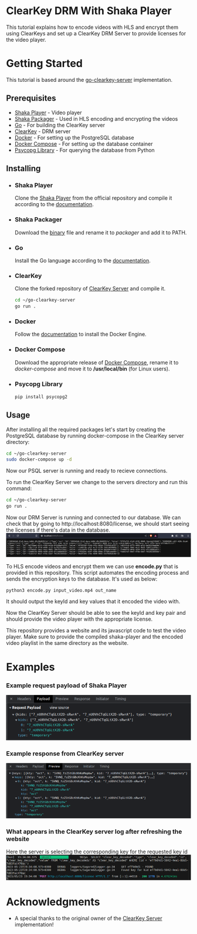 # ClearKey DRM With Shaka Player
This tutorial explains how to encode videos with HLS and encrypt them using ClearKeys and set up a ClearKey DRM Server to provide licenses for the video player.

# Getting Started

This tutorial is based around the [go-clearkey-server](https://github.com/diyeddin/go-clearkey-server) implementation.

## Prerequisites
- [Shaka Player](#shaka-player) - Video player
- [Shaka Packager](#shaka-packager) - Used in HLS encoding and encrypting the videos
- [Go](#go) - For building the ClearKey server
- [ClearKey](#clearkey) - DRM server
- [Docker](#docker) - For setting up the PostgreSQL database
- [Docker Compose](#docker-compose) - For setting up the database container
- [Psycopg Library](#psycopg-library) - For querying the database from Python

## Installing
- ### Shaka Player
    Clone the [Shaka Player]((https://github.com/shaka-project/shaka-player)) from the official repository and compile it according to the [documentation](https://shaka-player-demo.appspot.com/docs/api/tutorial-welcome.html).

- ### Shaka Packager
    Download the [binary](https://github.com/shaka-project/shaka-packager/releases) file and rename it to *packager* and add it to PATH.

- ### Go
    Install the Go language according to the [documentation](https://go.dev/doc/install).

- ### ClearKey
    Clone the forked repository of [ClearKey Server](https://github.com/diyeddin/go-clearkey-server) and compile it.
    ```bash
    cd ~/go-clearkey-server
    go run .
    ```

- ### Docker
    Follow the [documentation](https://docs.docker.com/engine/install/) to install the Docker Engine.

- ### Docker Compose
    Download the appropriate release of [Docker Compose](https://github.com/docker/compose/releases), rename it to *docker-compose* and move it to **/usr/local/bin** (for Linux users).

- ### Psycopg Library
    ```bash
    pip install psycopg2
    ```

## Usage
After installing all the required packages let's start by creating the PostgreSQL database by running docker-compose in the ClearKey server directory:
```bash
cd ~/go-clearkey-server
sudo docker-compose up -d
```
Now our PSQL server is running and ready to recieve connections.

To run the ClearKey Server we change to the servers directory and run this command:
```bash
cd ~/go-clearkey-server
go run .
```
Now our DRM Server is running and connected to our database.
We can check that by going to http://localhost:8080/license, we should start seeing the licenses if there's data in the database.
![Example Data](resources/server_post.png)

To HLS encode videos and encrypt them we can use **encode.py** that is provided in this repository. This script automates the encoding process and sends the encryption keys to the database. It's used as below:
```bash
python3 encode.py input_video.mp4 out_name
```
It should output the keyId and key values that it encoded the video with.

Now the ClearKey Server should be able to see the keyId and key pair and should provide the video player with the appropriate license.

This repository provides a website and its javascript code to test the video player. Make sure to provide the compiled shaka-player and the encoded video playlist in the same directory as the website.

# Examples
### Example request payload of Shaka Player
![Example Payload](resources/example_payload.png)

### Example response from ClearKey server
![Example Response](resources/example_response.png)

### What appears in the ClearKey server log after refreshing the website
Here the server is selecting the corresponding key for the requested key id
![Server Log](resources/server_log.png)

# Acknowledgments
- A special thanks to the original owner of the [ClearKey Server](https://github.com/AlexandreBrg/go-clearkey-server) implementation!
